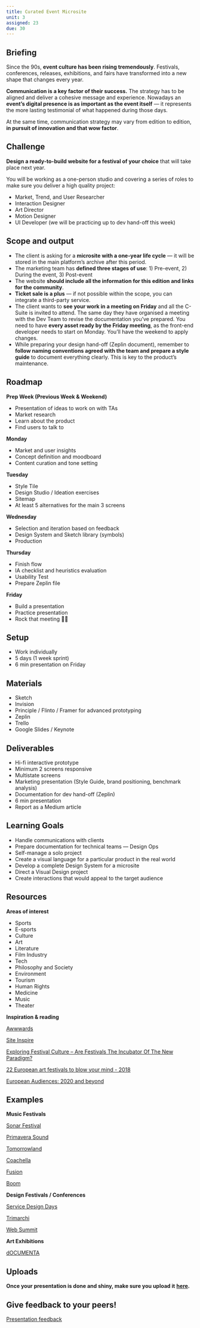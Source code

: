 ```yaml
---
title: Curated Event Microsite
unit: 3
assigned: 23
due: 30
---
```

## Briefing

Since the 90s, **event culture has been rising tremendously**. Festivals, conferences, releases, exhibitions, and fairs have transformed into a new shape that changes every year.

**Communication is a key factor of their success.** The strategy has to be aligned and deliver a cohesive message and experience. Nowadays an **event’s digital presence is as important as the event itself** — it represents the more lasting testimonial of what happened during those days.

At the same time, communication strategy may vary from edition to edition, **in pursuit of innovation and that wow factor**.

## Challenge

**Design a ready-to-build website for a festival of your choice** that will take place next year.

You will be working as a one-person studio and covering a series of roles to make sure you deliver a high quality project:

* Market, Trend, and User Researcher
* Interaction Designer
* Art Director
* Motion Designer
* UI Developer (we will be practicing up to dev hand-off this week)

## Scope and output

* The client is asking for a **microsite with a one-year life cycle** — it will be stored in the main platform’s archive after this period.
* The marketing team has **defined three stages of use**: 1) Pre-event, 2) During the event, 3) Post-event
* The website **should include all the information for this edition and links for the community**. 
* **Ticket sale is a plus** — if not possible within the scope, you can integrate a third-party service.
* The client wants to **see your work in a meeting on Friday** and all the C-Suite is invited to attend. The same day they have organised a meeting with the Dev Team to revise the documentation you’ve prepared. You need to have **every asset ready by the Friday meeting**, as the front-end developer needs to start on Monday. You’ll have the weekend to apply changes.
* While preparing your design hand-off (Zeplin document), remember to **follow naming conventions agreed with the team and prepare a style guide** to document everything clearly. This is key to the product’s maintenance.

## Roadmap

**Prep Week (Previous Week & Weekend)**

* Presentation of ideas to work on with TAs
* Market research
* Learn about the product
* Find users to talk to

**Monday**

* Market and user insights
* Concept definition and moodboard
* Content curation and tone setting

**Tuesday**

* Style Tile
* Design Studio / Ideation exercises
* Sitemap
* At least 5 alternatives for the main 3 screens

**Wednesday**

* Selection and iteration based on feedback
* Design System and Sketch library (symbols)
* Production

**Thursday**

* Finish flow
* IA checklist and heuristics evaluation
* Usability Test
* Prepare Zeplin file

**Friday**

* Build a presentation
* Practice presentation
* Rock that meeting 💪🏻

## Setup

* Work individually
* 5 days (1 week sprint)
* 6 min presentation on Friday

## Materials

* Sketch
* Invision
* Principle / Flinto / Framer for advanced prototyping
* Zeplin
* Trello
* Google Slides / Keynote

## Deliverables

* Hi-fi interactive prototype 
* Minimum 2 screens responsive 
* Multistate screens
* Marketing presentation (Style Guide, brand positioning, benchmark analysis)
* Documentation for dev hand-off (Zeplin)
* 6 min presentation
* Report as a Medium article

## Learning Goals

* Handle communications with clients
* Prepare documentation for technical teams — Design Ops
* Self-manage a solo project
* Create a visual language for a particular product in the real world
* Develop a complete Design System for a microsite
* Direct a Visual Design project
* Create interactions that would appeal to the target audience

## Resources

**Areas of interest**

* Sports
* E-sports
* Culture
* Art
* Literature
* Film Industry
* Tech
* Philosophy and Society
* Environment
* Tourism
* Human Rights
* Medicine
* Music
* Theater

**Inspiration & reading**

[Awwwards](https://www.awwwards.com/)

[Site Inspire](https://www.siteinspire.com/)

[Exploring Festival Culture – Are Festivals The Incubator Of The New Paradigm?](https://www.collective-evolution.com/2017/01/31/exploring-festival-culture-are-festivals-the-incubator-of-the-new-paradigm/)

[22 European art festivals to blow your mind - 2018](https://www.feeder.ro/2018/02/05/europe-art-festivals-2018/)

[European Audiences: 2020 and beyond](http://ec.europa.eu/assets/eac/culture/library/reports/conference-audience_en.pdf)

## Examples

**Music Festivals**

[Sonar Festival](https://sonar.es/)

[Primavera Sound](https://www.primaverasound.es/)

[Tomorrowland](https://www.tomorrowland.com/global/)

[Coachella](https://live.coachella.com/)

[Fusion](https://www.fusion-festival.de/de/x/home/)

[Boom](https://www.boomfestival.org/boom2018/)

**Design Festivals / Conferences**

[Service Design Days](http://servicedesigndays.com/)

[Trimarchi](http://www.trimarchidg.net/)

[Web Summit](https://websummit.com/)

**Art Exhibitions**

[dOCUMENTA](https://www.documenta.de/)

## Uploads

**Once your presentation is done and shiny, make sure you upload it** [**here**](https://drive.google.com/drive/u/2/folders/13Fvy1epltFViKbB21jOY9dWgVBjdSXOW)**.**

## Give feedback to your peers!

[Presentation feedback](https://drive.google.com/drive/u/2/folders/1NZU6hpLNC9urB1AR1Qg4uCl6wQWgxsgL)

